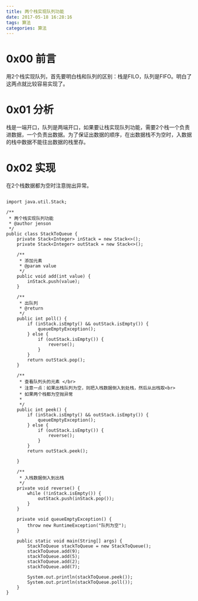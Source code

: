 ```yaml
---
title: 两个栈实现队列功能
date: 2017-05-18 16:28:16
tags: 算法
categories: 算法
---
```


# 0x00 前言

用2个栈实现队列，首先要明白栈和队列的区别：栈是FILO，队列是FIFO。明白了这两点就比较容易实现了。



# 0x01 分析 

栈是一端开口，队列是两端开口，如果要让栈实现队列功能，需要2个栈一个负责进数据，一个负责出数据。为了保证出数据的顺序，在出数据栈不为空时，入数据的栈中数据不能往出数据的栈里存。

<!-- more -->

# 0x02 实现

在2个栈数据都为空时注意抛出异常。

```

import java.util.Stack;

/**
 * 两个栈实现队列功能
 * @author jenson
 */
public class StackToQueue {
	private Stack<Integer> inStack = new Stack<>();
	private Stack<Integer> outStack = new Stack<>();

	/**
	 * 添加元素
	 * @param value
	 */
	public void add(int value) {
		inStack.push(value);
	}

	/**
	 * 出队列
	 * @return
	 */
	public int poll() {
		if (inStack.isEmpty() && outStack.isEmpty()) {
			queueEmptyException();
		} else {
			if (outStack.isEmpty()) {
				reverse();
			}
		}
		return outStack.pop();
	}

	/**
	 * 查看队列头的元素 </br>
	 * 注意一点：如果出栈队列为空，则把入栈数据倒入到处栈，然后从出栈取<br>
	 * 如果两个栈都为空抛异常
	 * 
	 */
	public int peek() {
		if (inStack.isEmpty() && outStack.isEmpty()) {
			queueEmptyException();
		} else {
			if (outStack.isEmpty()) {
				reverse();
			}
		}
		return outStack.peek();

	}

	/**
	 * 入栈数据倒入到出栈
	 */
	private void reverse() {
		while (!inStack.isEmpty()) {
			outStack.push(inStack.pop());
		}
	}

	private void queueEmptyException() {
		throw new RuntimeException("队列为空");
	}

	public static void main(String[] args) {
		StackToQueue stackToQueue = new StackToQueue();
		stackToQueue.add(9);
		stackToQueue.add(5);
		stackToQueue.add(2);
		stackToQueue.add(7);

		System.out.println(stackToQueue.peek());
		System.out.println(stackToQueue.poll());
	}
}

```



